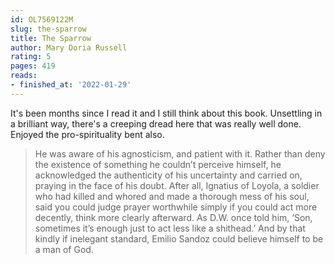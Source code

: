 ```yaml
---
id: OL7569122M
slug: the-sparrow
title: The Sparrow
author: Mary Doria Russell
rating: 5
pages: 419
reads:
- finished_at: '2022-01-29'
---
```

It's been months since I read it and I still think about this book. Unsettling in a brilliant way, there's a creeping dread here that was really well done. Enjoyed the pro-spirituality bent also.

> He was aware of his agnosticism, and patient with it. Rather than deny the existence of something he couldn’t perceive himself, he acknowledged the authenticity of his uncertainty and carried on, praying in the face of his doubt. After all, Ignatius of Loyola, a soldier who had killed and whored and made a thorough mess of his soul, said you could judge prayer worthwhile simply if you could act more decently, think more clearly afterward. As D.W. once told him, ‘Son, sometimes it’s enough just to act less like a shithead.’ And by that kindly if inelegant standard, Emilio Sandoz could believe himself to be a man of God.

